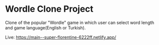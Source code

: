 # Wordle Clone Project

Clone of the popular "Wordle" game in which user can select word length and game language(English or Turkish).

Live:
https://main--super-florentine-6222ff.netlify.app/